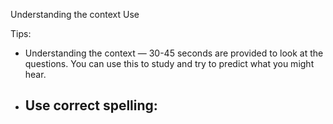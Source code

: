 Understanding the context
Use


Tips: 
- Understanding the context — 30-45 seconds are provided to look at the questions. You can use this to study and try to predict what you might hear.
- Use correct spelling:
	- 